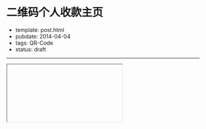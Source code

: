 
# 二维码个人收款主页

- template: post.html
- pubdate: 2014-04-04
- tags: QR-Code
- status: draft

----

<iframe src=""></iframe>
